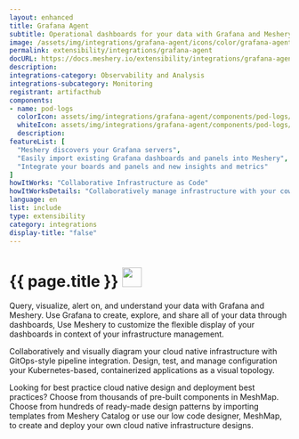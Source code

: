```yaml
---
layout: enhanced
title: Grafana Agent
subtitle: Operational dashboards for your data with Grafana and Meshery
image: /assets/img/integrations/grafana-agent/icons/color/grafana-agent-color.svg
permalink: extensibility/integrations/grafana-agent
docURL: https://docs.meshery.io/extensibility/integrations/grafana-agent
description: 
integrations-category: Observability and Analysis
integrations-subcategory: Monitoring
registrant: artifacthub
components: 
- name: pod-logs
  colorIcon: assets/img/integrations/grafana-agent/components/pod-logs/icons/color/pod-logs-color.svg
  whiteIcon: assets/img/integrations/grafana-agent/components/pod-logs/icons/white/pod-logs-white.svg
  description: 
featureList: [
  "Meshery discovers your Grafana servers",
  "Easily import existing Grafana dashboards and panels into Meshery",
  "Integrate your boards and panels and new insights and metrics"
]
howItWorks: "Collaborative Infrastructure as Code"
howItWorksDetails: "Collaboratively manage infrastructure with your coworkers synchronously sharing the same designs."
language: en
list: include
type: extensibility
category: integrations
display-title: "false"
---
```

<h1>{{ page.title }} <img src="{{ page.image }}" style="width: 35px; height: 35px;" /></h1>

<p>
Query, visualize, alert on, and understand your data with Grafana and Meshery. Use Grafana to create, explore, and share all of your data through dashboards, Use Meshery to customize the flexible display of your dashboards in context of your infrastructure management.
</p>
<p>
    Collaboratively and visually diagram your cloud native infrastructure with GitOps-style pipeline integration. Design, test, and manage configuration your Kubernetes-based, containerized applications as a visual topology.
</p>
<p>
    Looking for best practice cloud native design and deployment best practices? Choose from thousands of pre-built components in MeshMap. Choose from hundreds of ready-made design patterns by importing templates from Meshery Catalog or use our low code designer, MeshMap, to create and deploy your own cloud native infrastructure designs.
</p>
